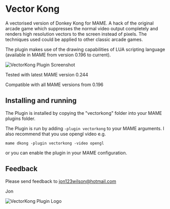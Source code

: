 # **Vector Kong** #

A vectorised version of Donkey Kong for MAME.  A hack of the original arcade game which suppresses the normal video output completely and renders high resolution vectors to the screen instead of pixels.  The techniques used could be applied to other classic arcade games.

The plugin makes use of the drawing capabilities of LUA scripting language (available in MAME from version 0.196 to current).  


![VectorKong Plugin Screenshot](https://i.imgur.com/BnjPCD9.gif)


Tested with latest MAME version 0.244

Compatible with all MAME versions from 0.196

  
## Installing and running
 
The Plugin is installed by copying the "vectorkong" folder into your MAME plugins folder.

The Plugin is run by adding `-plugin vectorkong` to your MAME arguments.  I also recommend that you use opengl video e.g.

```mame dkong -plugin vectorkong -video opengl```

or you can enable the plugin in your MAME configuration.


## Feedback

Please send feedback to jon123wilson@hotmail.com

Jon

![VectorKong Plugin Logo](https://i.imgur.com/TzLTdeE.gif)
